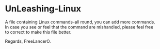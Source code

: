 # UnLeashing-Linux
A file containing Linux commands-all round, you can add more commands.
In case you see or feel that the command are mishandled, please feel free to correct to make this file better.

Regards,
FreeLancerO.
